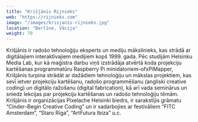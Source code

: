 ```yaml
---
title: "Krišjānis Rijnieks"
web: "https://rijnieks.com"
image: "/images/krisjanis-rijnieks.jpg"
location: "Berlīne, Vācija"
weight: 70
---
```


Krišjānis ir radošo tehnoloģiju eksperts un mediju mākslinieks, kas strādā ar digitālajiem interaktīvajiem medijiem kopš 1999. gada. Pēc studijām Helsinku Media Lab, kur kā maģistra darbu viņš izstrādāja atvērtā koda projekciju kartēšanas programmatūru Raspberry Pi minidatoriem–ofxPiMapper, Krišjānis turpina strādāt ar dažādiem tehnoloģiju un mākslas projektiem, kas sevī ietver projekciju kartēšanu, radošo programmēšanu (angliski creative coding) un digitālo ražošanu (digital fabrication), kā arī vada seminārus un sniedz lekcijas par projekciju kartēšanas un radošo tehnoloģiju tēmām. Krišjānis ir organizācijas Pixelache Helsinki biedrs, ir sarakstījis grāmatu “Cinder–Begin Creative Coding” un ir sadarbojies ar festivāliem “FITC Amsterdam”, “Staro Rīga”, “ArtFutura Ibiza” u.c.
